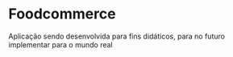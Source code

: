 # Foodcommerce
Aplicação sendo desenvolvida para fins didáticos, para no futuro implementar para o mundo real
